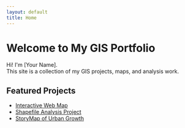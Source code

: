 ```yaml
---
layout: default
title: Home
---
```


# Welcome to My GIS Portfolio

Hi! I'm [Your Name].  
This site is a collection of my GIS projects, maps, and analysis work.  

## Featured Projects

- [Interactive Web Map](https://link-to-your-map.com)
- [Shapefile Analysis Project](https://github.com/your-username/your-repo)
- [StoryMap of Urban Growth](https://storymaps.arcgis.com/stories/example)
